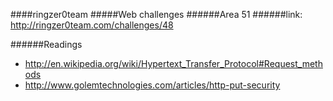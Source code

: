 ####ringzer0team
#####Web challenges
######Area 51
######link: http://ringzer0team.com/challenges/48

######Readings  
* http://en.wikipedia.org/wiki/Hypertext_Transfer_Protocol#Request_methods
* http://www.golemtechnologies.com/articles/http-put-security
